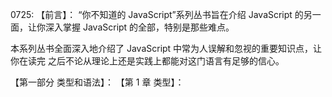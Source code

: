 0725:
【前言】：
“你不知道的 JavaScript”系列丛书旨在介绍 JavaScript 的另一面，让你深入掌握 JavaScript 的全部，特别是那些难点。

本系列丛书全面深入地介绍了 JavaScript 中常为人误解和忽视的重要知识点，让你在读完 之后不论从理论上还是实践上都能对这门语言有足够的信心。

【第一部分 类型和语法】：
【第 1 章 类型】：
